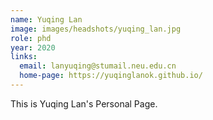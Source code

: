 ```yaml
---
name: Yuqing Lan
image: images/headshots/yuqing_lan.jpg
role: phd
year: 2020
links:
  email: lanyuqing@stumail.neu.edu.cn
  home-page: https://yuqinglanok.github.io/
---
```


This is Yuqing Lan's Personal Page.